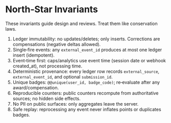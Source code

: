 # North‑Star Invariants

These invariants guide design and reviews. Treat them like conservation laws.

1. Ledger immutability: no updates/deletes; only inserts. Corrections are compensations (negative deltas allowed).
2. Single‑fire events: any `external_event_id` produces at most one ledger insert (idempotent).
3. Event‑time first: caps/analytics use event time (session date or webhook created_at), not processing time.
4. Deterministic provenance: every ledger row records `external_source`, `external_event_id`, and optional `submission_id`.
5. Unique badges: `@@unique(user_id, badge_code)`; re‑evaluate after any award/compensation.
6. Reproducible counters: public counters recompute from authoritative sources; no hidden side effects.
7. No PII on public surfaces: only aggregates leave the server.
8. Safe replay: reprocessing any event never inflates points or duplicates badges.

